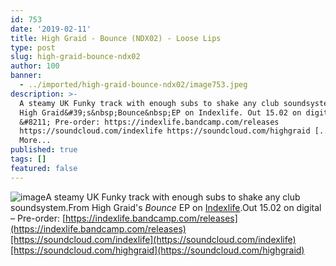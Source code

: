 ```yaml
---
id: 753
date: '2019-02-11'
title: High Graid - Bounce (NDX02) - Loose Lips
type: post
slug: high-graid-bounce-ndx02
author: 100
banner:
  - ../imported/high-graid-bounce-ndx02/image753.jpeg
description: >-
  A steamy UK Funky track with enough subs to shake any club soundsystem. From
  High Graid&#39;s&nbsp;Bounce&nbsp;EP on Indexlife. Out 15.02 on digital
  &#8211; Pre-order: https://indexlife.bandcamp.com/releases
  https://soundcloud.com/indexlife https://soundcloud.com/highgraid [...]Read
  More...
published: true
tags: []
featured: false
---
```

![image](../../imported/high-graid-bounce-ndx02/image753.jpeg)A steamy UK Funky track with enough subs to shake any club soundsystem.From High Graid's _Bounce_ EP on [Indexlife](https://indexlife.bandcamp.com/merch/alex-index-cosmic-calling-ep-t-shirt).Out 15.02 on digital – Pre-order: [https://indexlife.bandcamp.com/releases](https://indexlife.bandcamp.com/releases)[https://soundcloud.com/indexlife](https://soundcloud.com/indexlife)[https://soundcloud.com/highgraid](https://soundcloud.com/highgraid)